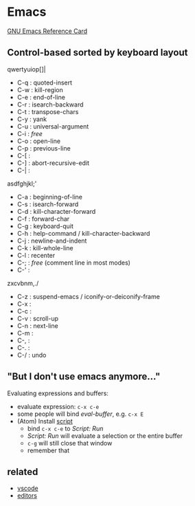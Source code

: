 ---
---

# Emacs

[GNU Emacs Reference Card](https://www.gnu.org/software/emacs/refcards/pdf/refcard.pdf)

## Control-based sorted by keyboard layout

qwertyuiop[]|

- C-q : quoted-insert
- C-w : kill-region
- C-e : end-of-line
- C-r : isearch-backward
- C-t : transpose-chars
- C-y : yank
- C-u : universal-argument
- C-i : _free_
- C-o : open-line
- C-p : previous-line
- C-[ :
- C-] : abort-recursive-edit
- C-| :

asdfghjkl;'

- C-a : beginning-of-line
- C-s : isearch-forward
- C-d : kill-character-forward
- C-f : forward-char
- C-g : keyboard-quit
- C-h : help-command / kill-character-backward
- C-j : newline-and-indent
- C-k : kill-whole-line
- C-l : recenter
- C-; : _free_ (comment line in most modes)
- C-' :

zxcvbnm,./

- C-z : suspend-emacs / iconify-or-deiconify-frame
- C-x :
- C-c :
- C-v : scroll-up
- C-n : next-line
- C-m :
- C-, :
- C-. :
- C-/ : undo

## "But I don't use emacs anymore..."

Evaluating expressions and buffers:

- evaluate expression: `c-x c-e`
- some people will bind _eval-buffer_, e.g. `c-x E`
- (Atom) Install [script](https://atom.io/packages/script)
  - bind `c-x c-e` to _Script: Run_
  - _Script: Run_ will evaluate a selection or the entire buffer
  - `c-g` will still close that window
  - remember that

## related

- [vscode](vscode.md)
- [editors](editors.md)
